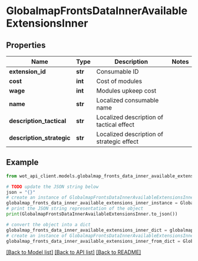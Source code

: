 # GlobalmapFrontsDataInnerAvailableExtensionsInner


## Properties

Name | Type | Description | Notes
------------ | ------------- | ------------- | -------------
**extension_id** | **str** | Consumable ID | 
**cost** | **int** | Cost of modules | 
**wage** | **int** | Modules upkeep cost | 
**name** | **str** | Localized consumable name | 
**description_tactical** | **str** | Localized description of tactical effect | 
**description_strategic** | **str** | Localized description of strategic effect | 

## Example

```python
from wot_api_client.models.globalmap_fronts_data_inner_available_extensions_inner import GlobalmapFrontsDataInnerAvailableExtensionsInner

# TODO update the JSON string below
json = "{}"
# create an instance of GlobalmapFrontsDataInnerAvailableExtensionsInner from a JSON string
globalmap_fronts_data_inner_available_extensions_inner_instance = GlobalmapFrontsDataInnerAvailableExtensionsInner.from_json(json)
# print the JSON string representation of the object
print(GlobalmapFrontsDataInnerAvailableExtensionsInner.to_json())

# convert the object into a dict
globalmap_fronts_data_inner_available_extensions_inner_dict = globalmap_fronts_data_inner_available_extensions_inner_instance.to_dict()
# create an instance of GlobalmapFrontsDataInnerAvailableExtensionsInner from a dict
globalmap_fronts_data_inner_available_extensions_inner_from_dict = GlobalmapFrontsDataInnerAvailableExtensionsInner.from_dict(globalmap_fronts_data_inner_available_extensions_inner_dict)
```
[[Back to Model list]](../README.md#documentation-for-models) [[Back to API list]](../README.md#documentation-for-api-endpoints) [[Back to README]](../README.md)


